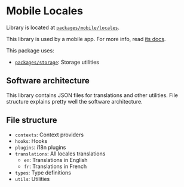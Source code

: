 # Mobile Locales

Library is located at [`packages/mobile/locales`](../../../../packages/mobile/locales).

This library is used by a mobile app. For more info, read [its docs](../../apps/mobile.md).

This package uses:

- [`packages/storage`](./storage.md): Storage utilities

## Software architecture

This library contains JSON files for translations and other utilities. File structure explains pretty well the software
architecture.

## File structure

- `contexts`: Context providers
- `hooks`: Hooks
- `plugins`: i18n plugins
- `translations`: All locales translations
  - `en`: Translations in English
  - `fr`: Translations in French
- `types`: Type definitions
- `utils`: Utilities
